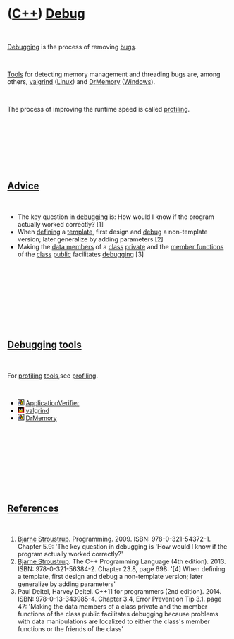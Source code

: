 
 

 

 

 

 

([C++](Cpp.md)) [Debug](CppDebug.md)
======================================

 

[Debugging](CppDebug.md) is the process of removing [bugs](CppBug.md).

 

[Tools](https://github.com/richelbilderbeek/tools) for detecting memory management and threading bugs
are, among others, [valgrind](CppValgrind.md) ([Linux](CppLinux.md))
and [DrMemory](ToolDrMemory.md) ([Windows](CppWindows.md)).

 

The process of improving the runtime speed is called
[profiling](CppProfiler.md).

 

 

 

 

[Advice](CppAdvice.md)
-----------------------

 

-   The key question in [debugging](CppDebug.md) is: How would I know
    if the program actually worked correctly? \[1\]
-   When [defining](CppDefinition.md) a [template](CppTemplate.md),
    first design and [debug](CppDebug.md) a non-template version; later
    generalize by adding parameters \[2\]
-   Making the [data members](CppDataMember.md) of a
    [class](CppClass.md) [private](CppPrivate.md) and the [member
    functions](CppMemberFunction.md) of the [class](CppClass.md)
    [public](CppPublic.md) facilitates [debugging](CppDebug.md) \[3\]

 

 

 

 

 

[Debugging](CppDebug.md) [tools](https://github.com/richelbilderbeek/tools)
--------------------------------------------

 

For [profiling](CppProfiler.md) [tools](https://github.com/richelbilderbeek/tools),see
[profiling](CppProfiler.md).

 

-   ![Windows](PicWindows.png)
    [ApplicationVerifier](ToolApplicationVerifier.md)
-   ![Linux](PicLinux.png) [valgrind](CppValgrind.md)
-   ![Windows](PicWindows.png) [DrMemory](ToolDrMemory.md)

 

 

 

 

 

[References](CppReferences.md)
-------------------------------

 

1.  [Bjarne Stroustrup](CppBjarneStroustrup.md). Programming. 2009.
    ISBN: 978-0-321-54372-1. Chapter 5.9: 'The key question in debugging
    is 'How would I know if the program actually worked correctly?'
2.  [Bjarne Stroustrup](CppBjarneStroustrup.md). The C++ Programming
    Language (4th edition). 2013. ISBN: 978-0-321-56384-2. Chapter 23.8,
    page 698: '\[4\] When defining a template, first design and debug a
    non-template version; later generalize by adding parameters'
3.  Paul Deitel, Harvey Deitel. C++11 for programmers (2nd edition).
    2014. ISBN: 978-0-13-343985-4. Chapter 3.4, Error Prevention
    Tip 3.1. page 47: 'Making the data members of a class private and
    the member functions of the class public facilitates debugging
    because problems with data manipulations are localized to either the
    class's member functions or the friends of the class'

 

 

 

 

 

 

